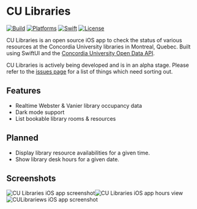 # CU Libraries

[![Build](https://github.com/markjamesm/cu-libraries/workflows/build/badge.svg?branch=master)](https://github.com/markjamesm/cu-libraries/actions) [![Platforms](https://img.shields.io/badge/platforms-iOS-blue.svg)](https://apple.com/ios) [![Swift](https://img.shields.io/badge/Swift-5.1-orange.svg)](https://swift.org) [![License](https://img.shields.io/badge/License-GPL-red.svg)](https://www.gnu.org/licenses/gpl-3.0.en.html)

CU Libraries is an open source iOS app to check the status of various resources at the Concordia University libraries in Montreal, Quebec. Built using SwiftUI and the [Concordia University Open Data API](https://github.com/opendataConcordiaU/documentation).

CU Libraries is actively being developed and is in an alpha stage. Please refer to the [issues page](https://github.com/markjamesm/cu-libraries/issues) for a list of things which need sorting out.   

## Features

* Realtime Webster & Vanier library occupancy data
* Dark mode support
* List bookable library rooms & resources

## Planned

* Display library resource availabilities for a given time.
* Show library desk hours for a given date.

## Screenshots
![CU Libraries iOS app screenshot](https://user-images.githubusercontent.com/20845425/74698145-dced3c00-51ca-11ea-85e5-e2bfa800d801.png)![CU Libraries iOS app hours view](https://user-images.githubusercontent.com/20845425/74698175-f42c2980-51ca-11ea-841b-c523ed101e35.png)![CULibrariews iOS app screenshot](https://user-images.githubusercontent.com/20845425/74698199-04dc9f80-51cb-11ea-88cf-b89e90b4c2f9.png)
